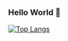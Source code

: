 ### Hello World 👋

[![Top Langs](https://github-readme-stats.vercel.app/api/top-langs/?username=TediSina&theme=radical)](https://github.com/anuraghazra/github-readme-stats)
